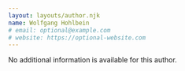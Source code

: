 ```yaml
---
layout: layouts/author.njk
name: Wolfgang Hohlbein
# email: optional@example.com
# website: https://optional-website.com
---
```

No additional information is available for this author.
